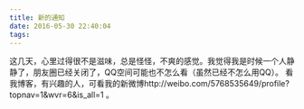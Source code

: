 ```yaml
---
title: 新的通知
date: 2016-05-30 22:40:04
tags:
---
```

这几天，心里过得很不是滋味，总是怪怪，不爽的感觉。我觉得我是时候一个人静静了，朋友圈已经关闭了，QQ空间可能也不怎么看（虽然已经不怎么用QQ）。
看我博客，有兴趣的人，可看我的新微博http://weibo.com/5768535649/profile?topnav=1&wvr=6&is_all=1  。